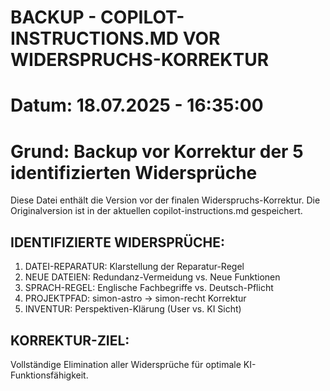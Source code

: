 # BACKUP - COPILOT-INSTRUCTIONS.MD VOR WIDERSPRUCHS-KORREKTUR

# Datum: 18.07.2025 - 16:35:00

# Grund: Backup vor Korrektur der 5 identifizierten Widersprüche

Diese Datei enthält die Version vor der finalen Widerspruchs-Korrektur.
Die Originalversion ist in der aktuellen copilot-instructions.md gespeichert.

## IDENTIFIZIERTE WIDERSPRÜCHE:

1. DATEI-REPARATUR: Klarstellung der Reparatur-Regel
2. NEUE DATEIEN: Redundanz-Vermeidung vs. Neue Funktionen
3. SPRACH-REGEL: Englische Fachbegriffe vs. Deutsch-Pflicht
4. PROJEKTPFAD: simon-astro → simon-recht Korrektur
5. INVENTUR: Perspektiven-Klärung (User vs. KI Sicht)

## KORREKTUR-ZIEL:

Vollständige Elimination aller Widersprüche für optimale KI-Funktionsfähigkeit.
